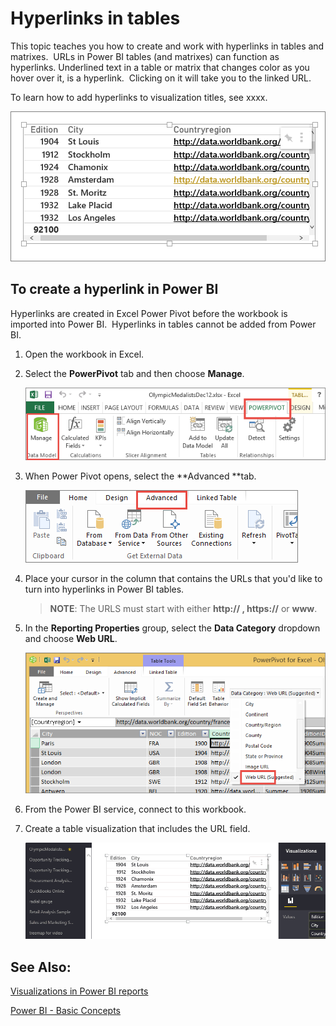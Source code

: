 ﻿<properties 
   pageTitle="Hyperlinks in tables"
   description="Hyperlinks in tables"
   services="powerbi" 
   documentationCenter="" 
   authors="pcw3187" 
   manager="mblythe" 
   editor=""
   tags=""/>
 
<tags
   ms.service="powerbi"
   ms.devlang="NA"
   ms.topic="article"
   ms.tgt_pltfrm="NA"
   ms.workload="powerbi"
   ms.date="10/14/2015"
   ms.author="v-pawrig"/>
# Hyperlinks in tables

This topic teaches you how to create and work with hyperlinks in tables and matrixes.  URLs in Power BI tables (and matrixes) can function as hyperlinks. Underlined text in a table or matrix that changes color as you hover over it, is a hyperlink.  Clicking on it will take you to the linked URL. 

To learn how to add hyperlinks to visualization titles, see xxxx.

![](media/powerbi-service-hyperlinks-in-tables/hyperlinkedTable.png)

## To create a hyperlink in Power BI

Hyperlinks are created in Excel Power Pivot before the workbook is imported into Power BI.  Hyperlinks in tables cannot be added from Power BI.

1.  Open the workbook in Excel.

2.  Select the **PowerPivot** tab and then choose **Manage**.

    ![](media/powerbi-service-hyperlinks-in-tables/createHyperlinkInPowerPivot2.png)

3.  When Power Pivot opens, select the **Advanced **tab.

    ![](media/powerbi-service-hyperlinks-in-tables/createHyperlinkInPowerPivot3.png)

4.  Place your cursor in the column that contains the URLs that you'd like to turn into hyperlinks in Power BI tables.

    >**NOTE**: The URLS must start with either **http:// , https://** or **www**.

5.  In the **Reporting Properties** group, select the **Data Category** dropdown and choose **Web URL**. 

    ![](media/powerbi-service-hyperlinks-in-tables/createHyperlinksNew.png)

6.  From the Power BI service, connect to this workbook.

7.  Create a table visualization that includes the URL field.

    ![](media/powerbi-service-hyperlinks-in-tables/hyperlinksInTables.gif)


## See Also:

[Visualizations in Power BI reports](http://support.powerbi.com/knowledgebase/articles/434821-visualizations-in-power-bi-reports)

[Power BI - Basic Concepts](http://support.powerbi.com/knowledgebase/articles/487029-power-bi-preview-basic-concepts)







